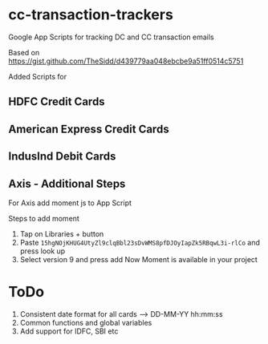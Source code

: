 # cc-transaction-trackers

Google App Scripts for tracking DC and CC transaction emails

Based on https://gist.github.com/TheSidd/d439779aa048ebcbe9a51ff0514c5751

Added Scripts for

## HDFC Credit Cards
## American Express Credit Cards
## IndusInd Debit Cards

## Axis - Additional Steps
For Axis add moment js to App Script

Steps to add moment

1. Tap on Libraries + button
2. Paste `15hgNOjKHUG4UtyZl9clqBbl23sDvWMS8pfDJOyIapZk5RBqwL3i-rlCo` and press look up
3. Select version 9 and press add
Now Moment is available in your project


# ToDo
1. Consistent date format for all cards --> DD-MM-YY hh:mm:ss
2. Common functions and global variables
3. Add support for IDFC, SBI etc
